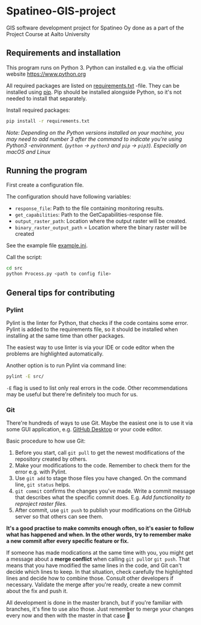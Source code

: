 # Spatineo-GIS-project
GIS software development project for Spatineo Oy done as a part of the Project Course at Aalto University


## Requirements and installation
This program runs on Python 3. Python can installed e.g. via the official website https://www.python.org

All required packages are listed on [requirements.txt](requirements.txt) -file. They can be installed using [pip](https://pip.pypa.io/en/stable/quickstart/). Pip should be installed alongside Python, so it's not needed to install that separately.

Install required packages:
```sh
pip install -r requirements.txt
```

*Note: Depending on the Python versions installed on your machine, you may need to add number 3 after the command to indicate you're using Python3 -environment. (`python` -> `python3` and `pip` -> `pip3`). Especially on macOS and Linux*


## Running the program

First create a configuration file.

The configuration should have following variables:
- `response_file`: Path to the file containing monitoring results. 
- `get_capabilities`: Path to the GetCapabilities-response file. 
- `output_raster_path`: Location where the output raster will be created.
- `binary_raster_output_path` = Location where the binary raster will be created

See the example file [example.ini](sample_data/example.ini).


Call the script:

```sh
cd src
python Process.py <path to config file>
```


## General tips for contributing

### Pylint

Pylint is the linter for Python, that checks if the code contains some error. Pylint is added to the requirements file, so it should be installed when installing at the same time than other packages.

The easiest way to use linter is via your IDE or code editor when the problems are highlighted automatically.

Another option is to run Pylint via command line:

```sh
pylint -E src/
```

`-E` flag is used to list only real errors in the code. Other recommendations may be useful but there're definitely too much for us.

### Git

There're hundreds of ways to use Git. Maybe the easiest one is to use it via some GUI application, e.g. [GitHub Desktop](https://desktop.github.com) or your code editor.

Basic procedure to how use Git:
1. Before you start, call `git pull` to get the newest modifications of the repository created by others.
2. Make your modifications to the code. Remember to check them for the error e.g. with Pylint.
3. Use `git add` to stage those files you have changed. On the command line, `git status` helps.
4. `git commit` confirms the changes you've made. Write a commit message that describes what the specific commit does. E.g. *Add functionality to reproject raster files.* 
5. After commit, use `git push` to publish your modifications on the GitHub server so that others can see them.

**It's a good practise to make commits enough often, so it's easier to follow what has happened and when. In the other words, try to remember make a new commit after every specific feature or fix.**

If someone has made modications at the same time with you, you might get a message about a **merge conflict** when calling `git pull`or `git push`. That means that you have modified the same lines in the code, and Git can't decide which lines to keep. In that situation, check carefully the highlighted lines and decide how to combine those. Consult other developers if necessary. Validate the merge after you're ready, create a new commit about the fix and push it.

All development is done in the master branch, but if you're familiar with branches, it's fine to use also those. Just remember to merge your changes every now and then with the master in that case :slightly_smiling_face: 
